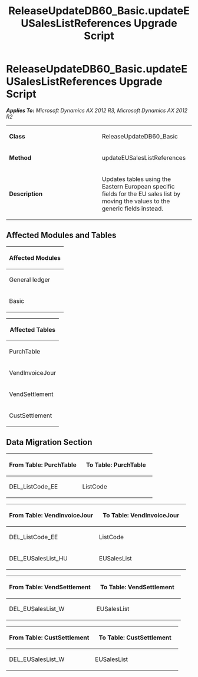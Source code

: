 ﻿---
title: ReleaseUpdateDB60_Basic.updateEUSalesListReferences Upgrade Script
TOCTitle: ReleaseUpdateDB60_Basic.updateEUSalesListReferences Upgrade Script
ms:assetid: 51c04755-0f1c-af31-956d-50837c535798
ms:mtpsurl: https://msdn.microsoft.com/en-us/library/JJ685534(v=AX.60)
ms:contentKeyID: 49708238
ms.date: 05/18/2015
mtps_version: v=AX.60
---

# ReleaseUpdateDB60\_Basic.updateEUSalesListReferences Upgrade Script 


_**Applies To:** Microsoft Dynamics AX 2012 R3, Microsoft Dynamics AX 2012 R2_

<table>
<colgroup>
<col style="width: 50%" />
<col style="width: 50%" />
</colgroup>
<tbody>
<tr class="odd">
<td><p><strong>Class</strong></p></td>
<td><p>ReleaseUpdateDB60_Basic</p></td>
</tr>
<tr class="even">
<td><p><strong>Method</strong></p></td>
<td><p>updateEUSalesListReferences</p></td>
</tr>
<tr class="odd">
<td><p><strong>Description</strong></p></td>
<td><p>Updates tables using the Eastern European specific fields for the EU sales list by moving the values to the generic fields instead.</p></td>
</tr>
</tbody>
</table>


## Affected Modules and Tables

<table>
<colgroup>
<col style="width: 100%" />
</colgroup>
<thead>
<tr class="header">
<th><p>Affected Modules</p></th>
</tr>
</thead>
<tbody>
<tr class="odd">
<td><p>General ledger</p></td>
</tr>
<tr class="even">
<td><p>Basic</p></td>
</tr>
</tbody>
</table>


<table>
<colgroup>
<col style="width: 100%" />
</colgroup>
<thead>
<tr class="header">
<th><p>Affected Tables</p></th>
</tr>
</thead>
<tbody>
<tr class="odd">
<td><p>PurchTable</p></td>
</tr>
<tr class="even">
<td><p>VendInvoiceJour</p></td>
</tr>
<tr class="odd">
<td><p>VendSettlement</p></td>
</tr>
<tr class="even">
<td><p>CustSettlement</p></td>
</tr>
</tbody>
</table>


## Data Migration Section

<table>
<colgroup>
<col style="width: 50%" />
<col style="width: 50%" />
</colgroup>
<thead>
<tr class="header">
<th><p>From Table: PurchTable</p></th>
<th><p>To Table: PurchTable</p></th>
</tr>
</thead>
<tbody>
<tr class="odd">
<td><p>DEL_ListCode_EE</p></td>
<td><p>ListCode</p></td>
</tr>
</tbody>
</table>


<table>
<colgroup>
<col style="width: 50%" />
<col style="width: 50%" />
</colgroup>
<thead>
<tr class="header">
<th><p>From Table: VendInvoiceJour</p></th>
<th><p>To Table: VendInvoiceJour</p></th>
</tr>
</thead>
<tbody>
<tr class="odd">
<td><p>DEL_ListCode_EE</p></td>
<td><p>ListCode</p></td>
</tr>
<tr class="even">
<td><p>DEL_EUSalesList_HU</p></td>
<td><p>EUSalesList</p></td>
</tr>
</tbody>
</table>


<table>
<colgroup>
<col style="width: 50%" />
<col style="width: 50%" />
</colgroup>
<thead>
<tr class="header">
<th><p>From Table: VendSettlement</p></th>
<th><p>To Table: VendSettlement</p></th>
</tr>
</thead>
<tbody>
<tr class="odd">
<td><p>DEL_EUSalesList_W</p></td>
<td><p>EUSalesList</p></td>
</tr>
</tbody>
</table>


<table>
<colgroup>
<col style="width: 50%" />
<col style="width: 50%" />
</colgroup>
<thead>
<tr class="header">
<th><p>From Table: CustSettlement</p></th>
<th><p>To Table: CustSettlement</p></th>
</tr>
</thead>
<tbody>
<tr class="odd">
<td><p>DEL_EUSalesList_W</p></td>
<td><p>EUSalesList</p></td>
</tr>
</tbody>
</table>

  


